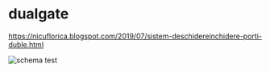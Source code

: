 # dualgate
https://nicuflorica.blogspot.com/2019/07/sistem-deschidereinchidere-porti-duble.html

![schema test](https://1.bp.blogspot.com/-n-I6PAVVlQQ/XTdEQjNwPZI/AAAAAAAAZ04/NWKVdgJ8ytQ17c8nOseCXz85PCziCCiMACLcBGAs/s1600/schema_test.png)
